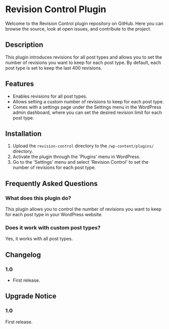 # Revision Control Plugin

Welcome to the Revision Control plugin repository on GitHub. Here you can browse the source, look at open issues, and contribute to the project. 

## Description

This plugin introduces revisions for all post types and allows you to set the number of revisions you want to keep for each post type. By default, each post type is set to keep the last 400 revisions.

## Features

* Enables revisions for all post types.
* Allows setting a custom number of revisions to keep for each post type.
* Comes with a settings page under the Settings menu in the WordPress admin dashboard, where you can set the desired revision limit for each post type.

## Installation

1. Upload the `revision-control` directory to the `/wp-content/plugins/` directory.
2. Activate the plugin through the 'Plugins' menu in WordPress.
3. Go to the 'Settings' menu and select 'Revision Control' to set the number of revisions for each post type.

## Frequently Asked Questions

### What does this plugin do?

This plugin allows you to control the number of revisions you want to keep for each post type in your WordPress website.

### Does it work with custom post types?

Yes, it works with all post types.

## Changelog

### 1.0

* First release.

## Upgrade Notice

### 1.0

First release.
